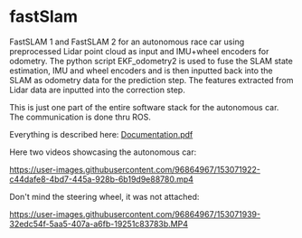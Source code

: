 # fastSlam
FastSLAM 1 and FastSLAM 2 for an autonomous race car using preprocessed Lidar point cloud as input and IMU+wheel encoders for odometry. The python script EKF_odometry2 is used to fuse the SLAM state estimation, IMU and wheel encoders and is then inputted back into the SLAM as odometry data for the prediction step. The features extracted from Lidar data are inputted into the correction step.

This is just one part of the entire software stack for the autonomous car. The communication is done thru ROS.

Everything is described here:
[Documentation.pdf](https://github.com/Siberian-Cyborg/fastSlam/files/8027131/Documentation.pdf)

Here two videos showcasing the autonomous car:


https://user-images.githubusercontent.com/96864967/153071922-c44dafe8-4bd7-445a-928b-6b19d9e88780.mp4



Don't mind the steering wheel, it was not attached: 

https://user-images.githubusercontent.com/96864967/153071939-32edc54f-5aa5-407a-a6fb-19251c83783b.MP4


